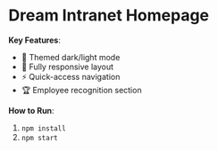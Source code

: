 # Dream Intranet Homepage
**Key Features**:
- 🎨 Themed dark/light mode
- 📱 Fully responsive layout
- ⚡ Quick-access navigation
- 🏆 Employee recognition section

**How to Run**:
1. `npm install`
2. `npm start`